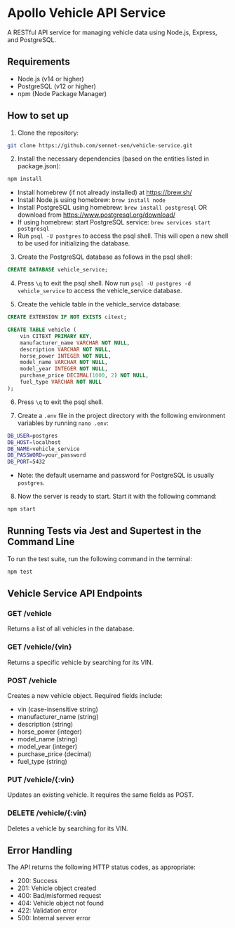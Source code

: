 # Apollo Vehicle API Service

A RESTful API service for managing vehicle data using Node.js, Express, and PostgreSQL.

## Requirements

- Node.js (v14 or higher)
- PostgreSQL (v12 or higher)
- npm (Node Package Manager)

## How to set up

1. Clone the repository:
```bash
git clone https://github.com/sennet-sen/vehicle-service.git
```

2. Install the necessary dependencies (based on the entities listed in package.json):
```bash
npm install
```
- Install homebrew (if not already installed) at https://brew.sh/
- Install Node.js using homebrew: `brew install node`
- Install PostgreSQL using homebrew: `brew install postgresql` OR download from https://www.postgresql.org/download/
- If using homebrew: start PostgreSQL service: `brew services start postgresql`
- Run `psql -U postgres` to access the psql shell. This will open a new shell to be used for initializing the database.


3. Create the PostgreSQL database as follows in the psql shell:
```sql
CREATE DATABASE vehicle_service;
```

4. Press `\q` to exit the psql shell. Now run `psql -U postgres -d vehicle_service` to access the vehicle_service database.

5. Create the vehicle table in the vehicle_service database:
```sql
CREATE EXTENSION IF NOT EXISTS citext;

CREATE TABLE vehicle (
    vin CITEXT PRIMARY KEY,
    manufacturer_name VARCHAR NOT NULL,
    description VARCHAR NOT NULL,
    horse_power INTEGER NOT NULL,
    model_name VARCHAR NOT NULL,
    model_year INTEGER NOT NULL,
    purchase_price DECIMAL(1000, 2) NOT NULL,
    fuel_type VARCHAR NOT NULL
);
```

6. Press `\q` to exit the psql shell.

7. Create a `.env` file in the project directory with the following environment variables by running `nano .env`:
```bash
DB_USER=postgres
DB_HOST=localhost
DB_NAME=vehicle_service
DB_PASSWORD=your_password
DB_PORT=5432
```
- Note: the default username and password for PostgreSQL is usually `postgres`.


8. Now the server is ready to start. Start it with the following command:
```bash
npm start
```

## Running Tests via Jest and Supertest in the Command Line

To run the test suite, run the following command in the terminal:
```bash
npm test
```

## Vehicle Service API Endpoints

### GET /vehicle
Returns a list of all vehicles in the database.

### GET /vehicle/{vin}
Returns a specific vehicle by searching for its VIN.

### POST /vehicle
Creates a new vehicle object. Required fields include:
- vin (case-insensitive string)
- manufacturer_name (string)
- description (string)
- horse_power (integer)
- model_name (string)
- model_year (integer)
- purchase_price (decimal)
- fuel_type (string)

### PUT /vehicle/{:vin}
Updates an existing vehicle. It requires the same fields as POST.

### DELETE /vehicle/{:vin}
Deletes a vehicle by searching for its VIN.

## Error Handling

The API returns the following HTTP status codes, as appropriate:
- 200: Success
- 201: Vehicle object created
- 400: Bad/misformed request
- 404: Vehicle object not found
- 422: Validation error
- 500: Internal server error
